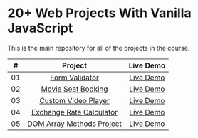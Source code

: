 
# 20+ Web Projects With Vanilla JavaScript
This is the main repository for all of the projects in the course.

|  #  |            Project             | Live Demo |
| :-: | :----------------------------: | :-------: |
| 01  |       [Form Validator](https://github.com/rlarltj/20-Projects/commit/5913ab58cc5522e32285f7fee6dc9679c62f0db6)       | [Live Demo](rlarltj.github.io/20-Projects/Validation%20Form/index.html/)  |
| 02  |     [Movie Seat Booking](https://github.com/rlarltj/20-Projects/commit/89dd82f8c32173bc71d2a4b64e428eeda2d2f448)    | [Live Demo](rlarltj.github.io/20-Projects/Movie%20Seat%20Booking/index.html/)  |
| 03  |    [Custom Video Player](https://github.com/bradtraversy/vanillawebprojects/tree/master/custom-video-player)     | [Live Demo](https://vanillawebprojects.com/projects/custom-video-player/)  |
| 04  |  [Exchange Rate Calculator](https://github.com/bradtraversy/vanillawebprojects/tree/master/exchange-rate)  | [Live Demo](https://vanillawebprojects.com/projects/exchange-rate/)  |
| 05  | [DOM Array Methods Project](https://github.com/bradtraversy/vanillawebprojects/tree/master/dom-array-methods)  | [Live Demo](https://vanillawebprojects.com/projects/dom-array-methods/)  |
